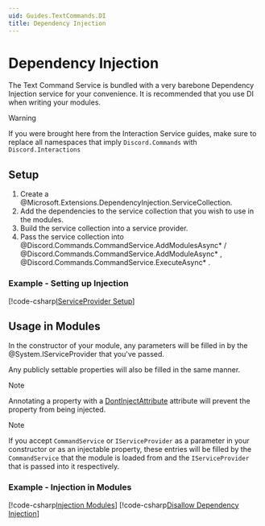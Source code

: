 ```yaml
---
uid: Guides.TextCommands.DI
title: Dependency Injection
---
```


# Dependency Injection

The Text Command Service is bundled with a very barebone Dependency
Injection service for your convenience. It is recommended that you use
DI when writing your modules.

> [!WARNING]
> If you were brought here from the Interaction Service guides,
> make sure to replace all namespaces that imply `Discord.Commands` with `Discord.Interactions`

## Setup

1. Create a @Microsoft.Extensions.DependencyInjection.ServiceCollection.
2. Add the dependencies to the service collection that you wish
 to use in the modules.
3. Build the service collection into a service provider.
4. Pass the service collection into @Discord.Commands.CommandService.AddModulesAsync* / @Discord.Commands.CommandService.AddModuleAsync* , @Discord.Commands.CommandService.ExecuteAsync* .

### Example - Setting up Injection

[!code-csharp[IServiceProvider Setup](samples/dependency-injection/dependency_map_setup.cs)]

## Usage in Modules

In the constructor of your module, any parameters will be filled in by
the @System.IServiceProvider that you've passed.

Any publicly settable properties will also be filled in the same
manner.

> [!NOTE]
> Annotating a property with a [DontInjectAttribute] attribute will
> prevent the property from being injected.

> [!NOTE]
> If you accept `CommandService` or `IServiceProvider` as a parameter
> in your constructor or as an injectable property, these entries will
> be filled by the `CommandService` that the module is loaded from and
> the `IServiceProvider` that is passed into it respectively.

### Example - Injection in Modules

[!code-csharp[Injection Modules](samples/dependency-injection/dependency_module.cs)]
[!code-csharp[Disallow Dependency Injection](samples/dependency-injection/dependency_module_noinject.cs)]

[DontInjectAttribute]: xref:Discord.Commands.DontInjectAttribute
